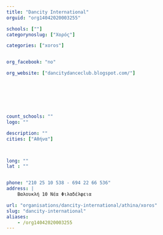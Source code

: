 ```yaml
---
title: "Dancity International"
orguid: "org14042020003255"

schools: [""]
categorynoslug: ["Χορός"]

categories: ["xoros"]


org_facebook: "no"

org_website: ["dancitydanceclub.blogspot.com/"]







count_schools: ""
logo: ""

description: ""
cities: ["Αθήνα"]



long: ""
lat : ""


phone: "210 25 10 538 - 694 22 66 536"
address: |
    Βαλουκλή 10 Νέα Φιλαδέλφεια

url: "organisations/dancity-international/athina/xoros"
slug: "dancity-international"
aliases:
    - /org14042020003255
---
```



